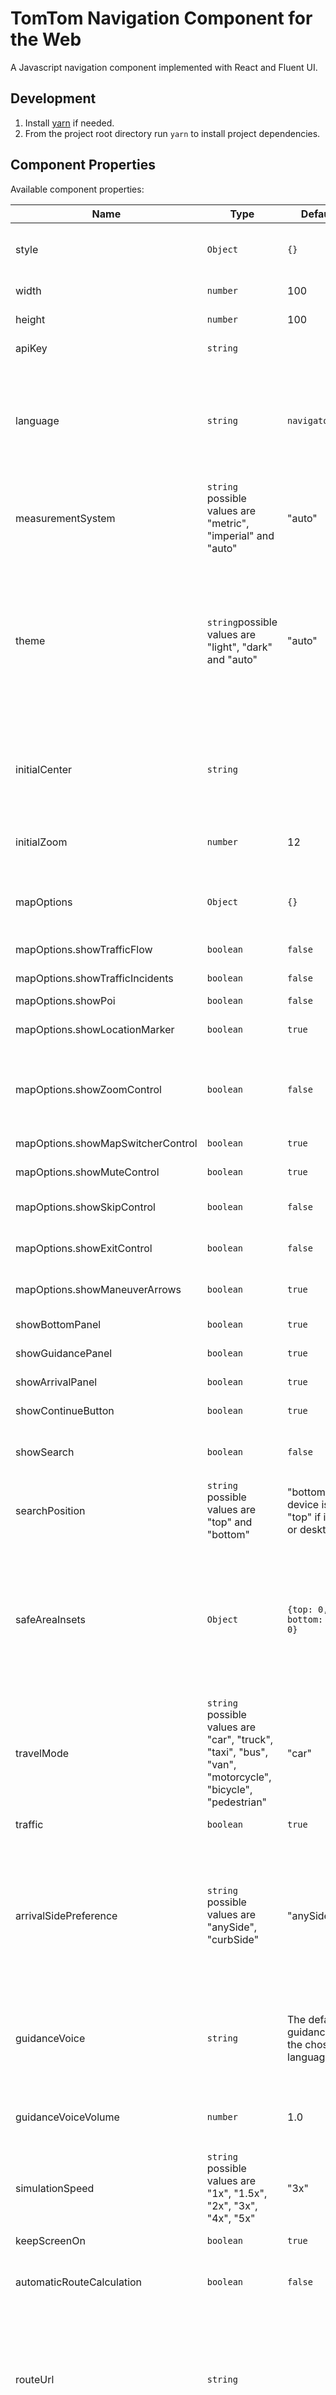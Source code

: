 # TomTom Navigation Component for the Web

A Javascript navigation component implemented with React and Fluent UI.

## Development

1. Install [yarn](https://classic.yarnpkg.com/en/docs/install#mac-stable) if needed.
2. From the project root directory run `yarn` to install project dependencies.

## Component Properties

Available component properties:

| Name                      | Type                                                                                                                   | Default value            | Description                                                                                                                                                                                                                                             |
| ------------------------- | ---------------------------------------------------------------------------------------------------------------------- | ------------------------ | ------------------------------------------------------------------------------------------------------------------------------------------------------------------------------------------------------------------------------------------------------- |
| style                    | `Object` | `{}`| A JavaScript object with CSS properties to style the component. |
| width | `number` | 100 | The component width in pixels. |
| height | `number` | 100 | The component height in pixels. |
| apiKey                    | `string`                                                                                                      |                          | The TomTom API key.                                                                                                                                                                                                                                     |
| language                  | `string`                                                                                                      | `navigator.language`     | Language used for the component UI controls, map and guidance instructions. An [IETF language code tag](https://datahub.io/core/language-codes). Only "en-" and "nl-" variants are currently supported.                            |
| measurementSystem         | `string` possible values are "metric", "imperial" and "auto"                                                             | "auto"                   | The measurement system. If "auto" is selected the measurement system will be based on the route location.                                                                                                                                               |
| theme                     | `string`possible values are "light", "dark" and "auto"                                                                   | "auto"                   | The componnent theme. Influences both the map style and the theme used for the components overlaid on the map. If "auto" is selected will use the `prefers-color-scheme` media feature to detect if the user has requested light or dark color schemes. |
| initialCenter             | `string`                                                                                                      |                          | Initial map center specifed in the format "longitude,latitude". This is set once when the component is mounted.                                                                                                                                         |
| initialZoom               | `number`                                                                                                              | 12                       | Initial zoom level. This is set once when the component is mounted.                                                                                                                                                                                     |
| mapOptions                | `Object` | `{}` | Options controlling what content and controls are displayed on the map interface. | 
| mapOptions.showTrafficFlow           | `boolean`                                                                                                           | `false`                  | Show the traffic flow layer.                                                                                                                                                                                                                            |
| mapOptions.showTrafficIncidents      | `boolean`                                                                                                           | `false`                  | Show the traffic incidents layer.                                                                                                                                                                                                                       |
| mapOptions.showPoi                   | `boolean`                                                                                                           | `false`                  | Show the POI layer.                                                                                                                                                                                                                                     |
| mapOptions.showLocationMarker        | `boolean`                                                                                                           | `true`                   | Show a location marker for the user's current location.                                                            |
| mapOptions.showZoomControl           | `boolean`                                                                                                           | `false`                   | Show the zoom control. This control, when enabled is not shown if the device is a phone due to space limitations.                                                                                                                                                                                                                                  |                           
| mapOptions.showMapSwitcherControl    | `boolean`                                                                                                           | `true`                   | Show the map style switcher control.                                                                                                                                                                                                                          |
| mapOptions.showMuteControl           | `boolean`                                                                                                           | `true`                   | Show the mute control.                                                                                                                                                                                                                                  |
| mapOptions.showSkipControl           | `boolean`                                                                                                           | `false`                   | Show a control for skipping to the route destination.                                                                                                                                                                                                                                  |
| mapOptions.showExitControl           | `boolean`                                                                                                           | `false`                   | Show a control for exiting the component.                                                                                                                                                                                                                                  |
| mapOptions.showManeuverArrows         | `boolean`                                                                                                           | `true`                   | Shows maneuver arrows along the route.                                                                                                                                                                                                                     |
| showBottomPanel           | `boolean`                                                                                                           | `true`                   | Show the bottom panel.                                                                                                                                                                                                                                  |
| showGuidancePanel         | `boolean`                                                                                                           | `true`                   | Show the navigation guidance panel.                                                                                                                                                                                                                     |
| showArrivalPanel         | `boolean`                                                                                                           | `true`                   | Show the navigation arrival panel.                                                                                                                                                                                                                     |
| showContinueButton         | `boolean`                                                                                                           | `true`                   | Show the navigation continue button.                                                                                                                                                                                                                     |
| showSearch | `boolean` | `false` | If `true` shows a search panel. This panel is currently non-functional. |
| searchPosition | `string` possible values are "top" and "bottom"| "bottom" if the device is a phone, "top" if it's a tablet or desktop. | Where to position the search panel. |
| safeAreaInsets | `Object` | `{top: 0, right: 0, bottom: 0, left: 0}` | The safe area reflects the area not covered by a mobile device's notch or navigation status or toolbars. The insets in this property are applied when positioning component elements such as the NextInstructionPanel. |
| travelMode                | `string` possible values are "car", "truck", "taxi", "bus", "van", "motorcycle", "bicycle", "pedestrian"                 | "car"                    | The travel mode used for the route calculation.                                                                                                                                                                                                         |
| traffic                   | `boolean`                                                                                                           | `true`                   | Calculates the route using live traffic.                                                                                                                                                                                                                |
| arrivalSidePreference     | `string` possible values are "anySide", "curbSide"                                                                       | "anySide"                | Specifies the preference of roadside on arrival to waypoints and destination. Stop on the road has to be set at least two meters to the preferred side, otherwise the behavior will default to "anySide".                                               |
| guidanceVoice             | `string`                                                                                                      | The default guidance voice for the chosen language.                         | The name of a text-to-speech voice provided by the Microsoft Speech Service. Available voices can be found [here](https://learn.microsoft.com/en-us/azure/ai-services/speech-service/language-support?tabs=tts#standard-voices).                        |
| guidanceVoiceVolume | `number` | 1.0 | The guidance voice volume. Must be a number between 0.0 (silent) and 1.0 (highest). |
| simulationSpeed           | `string` possible values are "1x", "1.5x", "2x", "3x", "4x", "5x"                                                        | "3x"                     | The navigation simulation speed.                                                                                                                                                                                                                        |
| keepScreenOn                   | `boolean`                                                                                                       | `true`                   | Prevents the device from falling asleep.                                                                                                                                                                                                                |
| automaticRouteCalculation | `boolean`                                                                                                           | `false`                  | Automatically calculates a route when more than 1 waypoint is provided.                                                                                                                                                                                 |
| routeUrl                    | `string`                                                                                                      |                          | URL to a pre-calculated route result. This is expected to be a GeoJSON representation of a result from the TomTom Maps Routing API calculateRoute endpoint.                                                                                                                                                                                                                                      |
| routeWaypoints            | `[Waypoint]`                                                                                                              |                          | An array of records for the route's waypoints. See description of the `Waypoint` record below.                                                                                                                            |                                                                                                                                                                                         
| onRouteCalculated | `function` | | Fired when a route has been calculated for the provided waypoints. |
| onNavigationStarted | `function` | | Fired when navigation is started. |
| onNavigationStopped | `function` | | Fired when navigation is stopped. |
| onProgressUpdate | `function` | | Fired each time a location update occurs during navigation. |
| onDestinationReached | `function` | | Fired when the destination is reached. |
| onContinue | `function` | | Fired when the arrival panel's continue button is clicked. |

## Route Waypoint

Route waypoint records must have `longitude` and `latitude` properties, other properties are optional.


| Name          | Type              | Required | Description                                                                                                                                                                                                               |
| ------------- | ----------------- | -------- | ------------------------------------------------------------------------------------------------------------------------------------------------------------------------------------------------------------------------- |
| coordinates     | `[number,number]`         | Yes      | The waypoint coordinates specified as `[longitude,latitude]`.                                                                                                                                                                                                      |
| name          | `string` | No       | The location name.                                                                                                                                                                                                        |
| address       | `string` | No       | The location address.                                                                                                                                                                                                     |
| icon         | `Object` | No     | Object providing icon properties |
| icon.url      | `string` | No       | URL for an image to use to represent the location on the map.                                                                                                                                                             |
| icon.width    | `number`      | No       | Width of the icon in pixels.                                                                                                                                                                                              |
| icon.height   | `number`      | No       | Height of the icon in pixels.                                                                                                                                                                                             |
| icon.anchor   | `string`  | No       | A string indicating the part of the icon that should be positioned closest to the coordinate. Options are 'center' , 'top' , 'bottom' , 'left' , 'right' , 'top-left' , 'top-right' , 'bottom-left' , and 'bottom-right'. |
| icon.offset | `[number,number]`      | No       | An array where the first element is the horizontal offset in pixels to apply relative to the icon's center (a negative value indicates left) and the second element is the vertical offset in pixels to apply relative to the icon's center (a negative value indicates up).                                                                                                                      |

## Component Events

The navigation component uses 2 mechanisms for communicating state changes, callbacks and events fired using window.postMessage().

#### onRouteCalculated

Fired when a route has been calculated for the provided waypoints.

##### Message Properties

| Name                            | Value                               | Description                                 |
| ------------------------------- | ----------------------------------- | ------------------------------------------- |                          
| `summary`                       | `Object`                            | Route summary data.                         |
| `summary.lengthInMeters`        | `number`                            | The route length in meters.                 |
| `summary.travelTimeInSeconds`   | `number`                            | The route travel time in seconds.           |
| `summary.trafficDelayInSeconds` | `number`                            | The traffic delay in seconds.               |
| `summary.departureTime`         | `number`                            | The estimated departure time for the route. |
| `summary.arrivalTime`           | `number`                            | The estimated arrival time for the route.   |

#### onNavigationStarted

Fired when navigation is started.


#### onNavigationStopped

Fired when navigation is stopped.

| Name   | Value                                 | Description       |
| ------ | ------------------------------------- | ----------------- |
| `type` | "TomTomNavigation.OnNavigationStopped" | The message type. |

#### onProgressUpdate

Fired each time a location update occurs during navigation.

| Name                   | Value                              | Description                   |
| ---------------------- | ---------------------------------- | ----------------------------- |
| `progress`             | `Object`                           | Progress data.                |
| `progress.coordinates` | [`longitude`,`latitude`]           | Current location coordinates. |
| `progress.bearing`     | `number`                           | Current location bearing.     |
| `progress.elapsedTime` | `number`                           | The elapsed time in secconds. |

#### onDestinationReached

Fired when the destination is reached.

| Name                      | Value                                  | Description                                                         |
| ------------------------- | -------------------------------------- | ------------------------------------------------------------------- |                                              
| `destination`             | `Object`                               | Route destination record.                                           |
| `destination.coordinates` | `Array`                                | The destination coordinates in the format [`longitude`, `latitude`] |
| `destination.name`        | `string`                               | The destination name (if provided).                                 |
| `destination.address`     | `string`                               | The destination address (if provided).                              |
| `destination.icon`        | `Object`                               | Properties specifying the icon for the record (if provided).        |

#### onContinue

Fired when the arrival panel's continue button is clicked.


### Event handling using window.postMessage()

To listen for events dispatched by the component using `window.postMessage()` add an event listener to the `window` for the "message" event e.g.

```
window.addEventListener(
  "message",
  (event) => {
	 const {data} = event;
	 ...
  },
  false,
);
```

The `data` property of the event contains the message data sent by the component. The message data has a `type` property which identifies the message as having been by the navigation component and the particular state change that has occurred.       


## Testing

Route test data can be found in the [data](data) directory.
